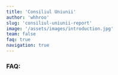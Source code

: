 ```yaml
---
title: 'Consiliul Uniunii'
author: 'whhroo'
slug: 'consiliul-uniunii-report'
image: '/assets/images/introduction.jpg'
team: false
faq: true
navigation: true
---
```


### FAQ:
